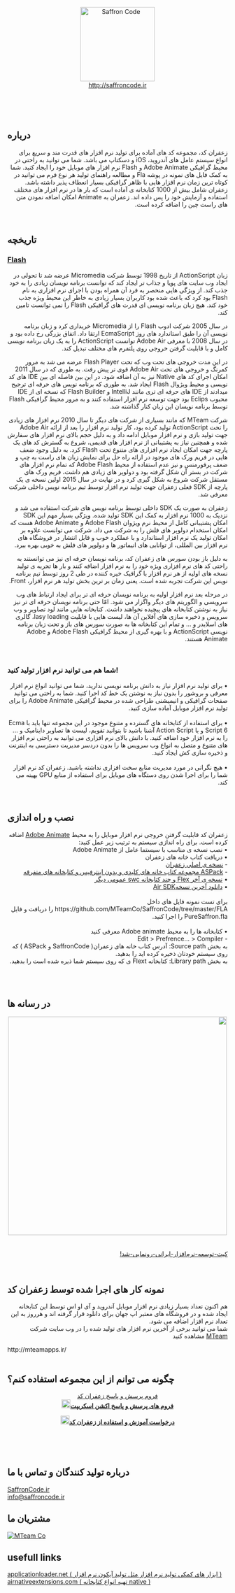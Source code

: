 <p align="center" >
    <a href="https://github.com/MTeamCo/SaffronCode"><img  width="170px" src="https://www.imageupload.co.uk/images/2018/04/12/SafronCode_Logo_Fin.png" alt="Saffron Code"></a>
    <br/>
    <a href="http://saffroncode.ir">http://saffroncode.ir</a>
    
</p>

<br>
<br>
<br>


## درباره
<p dir="rtl">زعفران کد، مجموعه کد های آماده برای تولید نرم افزار های قدرت مند و سریع برای انواع سیستم عامل های آندروید، iOS و دسکتاپ می باشد. شما می توانید به راحتی در محیط گرافیکی Adobe Animate و Flash نرم افزار های موبایل خود را ایجاد کنید. شما به کمک فایل های نمونه در پوشه Fla و مطالعه راهنمای تولید هر نوع فرم می توانید در کوتاه ترین زمان نرم افزار هایی با ظاهر گرافیکی بسیار انعطاف پذیر داشته باشد. زعفران شامل بیش از 1000 کتابخانه ی آماده است که بار ها در نرم افزار های مختلف استفاده و آزمایش خود را پس داده اند. زعفران به Animate امکان اضافه نمودن متن های راست چین را اضافه کرده است.
</p>

<br>


## تاریخچه


### <a href="https://en.wikipedia.org/wiki/Adobe_Flash">Flash</a>


<p dir="rtl">زبان ActionScript از تاریخ 1998 توسط شرکت Micromedia عرضه شد تا تحولی در ایجاد وب سایت های پویا و جذاب تر ایجاد کند که توانست برنامه نویسان زیادی را به خود جذب کند. از ویژگی هایی منحصر به فرد آن همراه بودن با اجرای نرم افزاری به نام Flash بود کرد که باعث شده بود کاربران بسیار زیادی به خاطر این محیط ویژه جذب خود کند. هیچ زبان برنامه نویسی ای قدرت های گرافیکی Flash را نمی توانست تامین کند.
</p>

<p dir="rtl">در سال 2005 شرکت ادوب Flash را از Micromedia خریداری کرد و زبان برنامه نویسی آن را طبق استاندارد های روز EcmaScript ارتقا داد. اتفاق بزرگی رخ داده بود و در سال 2008 با معرفی Adobe Air توانست ActionScript را به یک زبان برنامه نویسی کامل و با قابلیت گرفتن خروجی روی پلتفرم های مختلف تبدیل کند.
</p>

<p dir="rtl">در این مدت خروجی های تحت وب که تحت Flash Player عرضه می شد به مرور کمرنگ و خروجی های تحت Adobe Air قوی تر پیش رفت. به طوری که در سال 2011 امکان اجرای کد های Native نیز به آن اضافه شود. در این بین فاصله ای بین IDE های کد نویسی و محیط ویژوال Flash ایجاد شد. به طوری که برنامه نویس های حرفه ای ترجیح میدادند از IDE های حرفه ای تری مانند IntelliJ و Flash Builder که نسخه ای از IDE محبوب Eclips بود جهت توسعه نرم افزار استفاده کنند و به مرور محیط گرافیکی Flash توسط برنامه نویسان این زبان کنار گذاشته شد.
</p>


<p dir="rtl">شرکت MTeam که مانند بسیاری از شرکت های دیگر تا سال 2010 نرم افزار های زیادی را تحت ActionScript تولید کرده بود، کار تولید نرم افزار را بعد از ارائه Adobe Air جهت تولید بازی و نرم افزار موبایل ادامه داد و به دلیل حجم بالای نرم افزار های سفارش شده و همچنین نیاز به پشتیبانی از نرم افزار های قدیمی، شروع به گسترش کد های یک پارچه جهت امکان ایجاد نرم افزاری های متنوع تحت Flash کرد. به دلیل وجود ضعف هایی در فریم ورک های موجود در ارائه راه حل برای نمایش زبان های راست به چپ و ضعف پرفورمنس و نیز عدم استفاده از محیط Adobe Flash که تمام نرم افزار های شرکت در بستر آن شکل گرفته بود و دولوپر های زیادی هم داشت، فریم ورک های مستقل شرکت شروع به شکل گیری کرد و در نهایت در سال 2015 اولین نسخه ی یک پارچه از SDK فعلی زعفران جهت تولید نرم افزار توسط تیم برنامه نویس داخلی شرکت معرفی شد.
</p>

<p dir="rtl">زعفران به صورت یک SDK داخلی توسط برنامه نویس های شرکت استفاده می شد و نزدیک به 1000 نرم افزار به کمک این SDK تولید شده. ویژگی بسیار مهم این SDK امکان پشتیبانی کامل از محیط نرم ویژوان Adobe Flash و Adobe Animate هست که امکان استخدام دولوپر های فلش را به شرکت می داد. شرکت می توانست علاوه بر امکان تولید یک نرم افزار استاندارد و با عملکرد خوب و قابل انتشار در فروشگاه های نرم افزار بین المللی، از توانایی های انیماتور ها و دولوپر های فلش به خوبی بهره ببرد.
</p>

<p dir="rtl">به دلیل باز بودن سورس های زعفران کد، برنامه نویسان حرفه ای نیز می توانستند به راحتی کد های نرم افزاری ویژه خود را به نرم افزار اضافه کنند و بار ها تجربه ی تولید نسخه های اولیه از هر نرم افزار با گرافیک خیره کننده در طی 2 روز توسط تیم برنامه نویس این شرکت تجربه شده است. یعنی زمان بر ترین بخش تولید هر نرم افزار، Front.
</p>

<p dir="rtl">در مرحله بعد نرم افزار اولیه به برنامه نویسان حرفه ای تر برای ایجاد ارتباط  های وب سرویسی و الگوریتم های دیگر واگزار می شود. امّا حتی برنامه نویسان حرفه ای تر نیز نیاز به نوشتن کتابخانه های پیچیده نخواهند داشت. کتابخانه هایی مانند لود تصاویر و وب سرویس و ذخیره سازی های آفلاین آن ها، لیست هایی با قابلیت lasy loading، گالری های اسلایدر و ... و تمام این کتابخانه ها به صورت سورس های باز و تحت زبان برنامه نویسی ActionScript و با بهره گیری از محیط گرافیکی Adobe Flash و Adobe Animate هستند.
</p>



<br>


### شما هم می توانید نرم افزار تولید کنید!


<p dir="rtl">
• برای تولید نرم افزار نیاز به دانش برنامه نویسی ندارید، شما می توانید انواع نرم افزار معرفی و بروشور را بدون نیاز به نوشتن یک خط کد اجرا کنید. شما به راحتی می توانید صفحات گرافیکی و انیمیشنی طراحی شده در محیط گرافیکی Adobe Animate را برای تولید نرم افزار موبایل آماده سازی کنید. <br><br>
• برای استفاده از کتابخانه های گسترده و متنوع موجود در این مجموعه تنها باید با Ecma Script 6 و یا Action Script آشنا باشید تا بتوانید تقویم، لیست ها تصاویر داینامیک و ... را به نرم افزار خود اضافه کنید.
با دانش بالای نرم افزاری می توانید به راحتی نرم افزار های متنوع و متصل به انواع وب سرویس ها را بدون دردسر  مدیریت دسترسی به اینترنت و ذخیره سازی کش ایجاد کنید.<br><br>
• هیچ نگرانی در مورد مدیریت منابع سخت افزاری نداشته باشید. زعفران کد نرم افزار شما را برای اجرا شدن روی دستگاه های موبایل برای استفاده از منابع GPU بهینه می کند.
</p>
<br>

## نصب و راه اندازی
<p dir="rtl">
    زعفران کد قابلیت گرفتن خروجی نرم افزار موبایل را به محیط <a href="https://www.adobe.com/products/animate.html">Adobe Animate</a> اضافه کرده است. برای راه اندازی سیستم به ترتیب زیر عمل کنید:<br>
•    نصب نسخه ی مناسب با سیستما عامل از Adobe Animate<br>
• دریافت کتاب خانه های زعفران<br>
    - <a href="https://github.com/MTeamCo/SaffronCode">نسخه ی اصلی زعفران</a><br>
    - <a href="https://github.com/MTeamCo/ASPack">ASPack مجموعه کتاب خانه های کلیدی و بدون اینترفیس و کتابخانه های متفرقه</a><br>
• <a href="https://github.com/MTeamCo/FlexLibs-andOthers">نسخه ی آخر Flex و چند کتابخانه swc عمومی دیگر</a><br>
• <a href="https://www.adobe.com/devnet/air/air-sdk-download.html">دانلود آخرین نسخهAir SDK</a><br>
    <br>
برای تست نمونه فایل های داخل https://github.com/MTeamCo/SaffronCode/tree/master/FLA را دریافت و فایل PureSaffron.fla را اجرا کنید.<br>
<br>
• کتابخانه ها را به محیط Adobe animate معرفی کنید<br>
    - Edit > Prefrence... > Compiler<br>
    به بخش Source path: آدرس کتاب خانه های زعفران( SaffronCode و ASPack ) که روی سیستم خودتان ذخیره کرده اید را بدهید.<br>
    به بخش Library path: کتابخانه Flext ی که روی سیستم شما ذیره شده است را بدهید.<br>
    <br>
</p>
<br>

## در رسانه ها
<p align="center" dir="rtl"><a href="https://www.aparat.com/v/Kc5PS"><img width="500" src="http://oi65.tinypic.com/2euiowm.jpg"/><a><br><br></p><p dir="rtl"><a href="http://nopana.ir/post/2913/%DA%A9%DB%8C%D8%AA-%D8%AA%D9%88%D8%B3%D8%B9%D9%87-%D9%86%D8%B1%D9%85%E2%80%8C%D8%A7%D9%81%D8%B2%D8%A7%D8%B1-%D8%A7%DB%8C%D8%B1%D8%A7%D9%86%DB%8C-%D8%B1%D9%88%D9%86%D9%85%D8%A7%DB%8C%DB%8C-%D8%B4%D8%AF!">کیت-توسعه-نرم‌افزار-ایرانی-رونمایی-شد!</a></p>
<br>


## نمونه کار های اجرا شده توسط زعفران کد
 <p dir="rtl">هم اکنون تعداد بسیار زیادی نرم افزار موبایل آندروید و آی او اس توسط این کتابخانه ایجاد شده و در فروشگاه های معتبر اپ جهان برای دانلود قرار گرفته اند و هرروز به این تعداد نرم افزار اضافه می شود.<br>
شما می توانید برخی از آخرین نرم افزار های تولید شده را در وب سایت شرکت <a href="http://mteamapps.ir/">MTeam</a> مشاهده کنید</p>
http://mteamapps.ir/
<br>
<br>

## چگونه می توانم از این مجموعه استفاده کنم؟
<p align="center">
    <a href="http://saffroncode.ir/dwqa-questions/">فروم پرسش و پاسخ زعفران کد</a><br>
    <a href="https://forum.starling-framework.org/"><strong><img src="https://image.flaticon.com/icons/svg/157/157949.svg" width="20px"/>فروم های پرسش و پاسخ اکشن اسکریپت</strong></a></p>
<p align="center"><a href="https://gitter.im/Saffron-Code/Registeration"><strong><img src="https://image.flaticon.com/icons/svg/157/157949.svg" width="20px"/>درخواست آموزش و استفاده از زعفران کد</strong></a></p>
<br>
<br>
<br>

## درباره تولید کنندگان و تماس با ما
<a href="http://saffroncode.ir/">SaffronCode.ir</a><br>
<a href="mailto:info@saffroncode.ir">info@saffroncode.ir</a>

## مشتریان ما
<a href="http://mteamapps.ir/"><img src="http://mteamapps.ir/wp-content/uploads/2018/06/tech-1.png" alt="MTeam Co"/></a>

## usefull links

<a href="http://www.applicationloader.net">applicationloader.net ( ابزار های کمکی تولید نرم افزار مثل تولید آیکون نرم افزار )</a>
<a href="https://airnativeextensions.com/extensions">airnativeextensions.com ( تهیه انواع کتابخانه native )</a>
